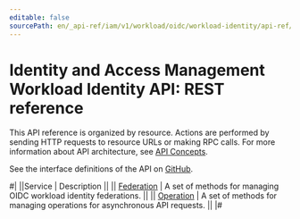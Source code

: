 ```yaml
---
editable: false
sourcePath: en/_api-ref/iam/v1/workload/oidc/workload-identity/api-ref/index.md
---
```


# Identity and Access Management Workload Identity API: REST reference

This API reference is organized by resource. Actions are performed by sending HTTP requests to resource URLs or making RPC calls. For more information about API architecture, see [API Concepts](/docs/api-design-guide/).

See the interface definitions of the API on [GitHub](https://github.com/yandex-cloud/cloudapi).

#|
||Service | Description ||
|| [Federation](Federation/index.md) | A set of methods for managing OIDC workload identity federations. ||
|| [Operation](Operation/index.md) | A set of methods for managing operations for asynchronous API requests. ||
|#